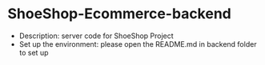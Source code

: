 # ShoeShop-Ecommerce-backend

- Description: server code for ShoeShop Project
- Set up the environment: please open the README.md in backend folder to set up
